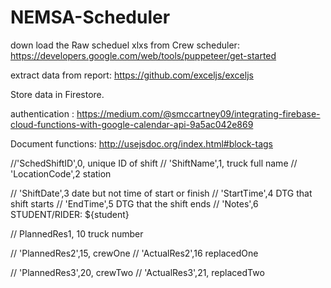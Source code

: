 # NEMSA-Scheduler

down load the Raw scheduel xlxs from Crew scheduler: 
https://developers.google.com/web/tools/puppeteer/get-started

extract data from report: 
https://github.com/exceljs/exceljs

Store data in Firestore. 

authentication : https://medium.com/@smccartney09/integrating-firebase-cloud-functions-with-google-calendar-api-9a5ac042e869

Document functions: http://usejsdoc.org/index.html#block-tags

//'SchedShiftID',0, unique ID of shift
//  'ShiftName',1, truck full name
//  'LocationCode',2 station

//  'ShiftDate',3 date but not time of start or finish
//  'StartTime',4 DTG that shift starts
//  'EndTime',5 DTG that the shift ends
//  'Notes',6 STUDENT/RIDER: ${student}

//  PlannedRes1, 10 truck number 

//  'PlannedRes2',15, crewOne
//  'ActualRes2',16 replacedOne

//  'PlannedRes3',20, crewTwo
//  'ActualRes3',21, replacedTwo